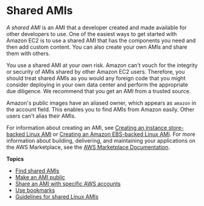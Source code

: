 # Shared AMIs<a name="sharing-amis"></a>

*A shared AMI* is an AMI that a developer created and made available for other developers to use\. One of the easiest ways to get started with Amazon EC2 is to use a shared AMI that has the components you need and then add custom content\. You can also create your own AMIs and share them with others\. 

You use a shared AMI at your own risk\. Amazon can't vouch for the integrity or security of AMIs shared by other Amazon EC2 users\. Therefore, you should treat shared AMIs as you would any foreign code that you might consider deploying in your own data center and perform the appropriate due diligence\. We recommend that you get an AMI from a trusted source\.

Amazon's public images have an aliased owner, which appears as `amazon` in the account field\. This enables you to find AMIs from Amazon easily\. Other users can't alias their AMIs\.

For information about creating an AMI, see [Creating an instance store\-backed Linux AMI](https://docs.aws.amazon.com/AWSEC2/latest/UserGuide/creating-an-ami-instance-store.html) or [Creating an Amazon EBS\-backed Linux AMI](https://docs.aws.amazon.com/AWSEC2/latest/UserGuide/creating-an-ami-ebs.html)\. For more information about building, delivering, and maintaining your applications on the AWS Marketplace, see the [AWS Marketplace Documentation](https://docs.aws.amazon.com/marketplace/)\.

**Topics**
+ [Find shared AMIs](usingsharedamis-finding.md)
+ [Make an AMI public](sharingamis-intro.md)
+ [Share an AMI with specific AWS accounts](sharingamis-explicit.md)
+ [Use bookmarks](using-bookmarks.md)
+ [Guidelines for shared Linux AMIs](building-shared-amis.md)